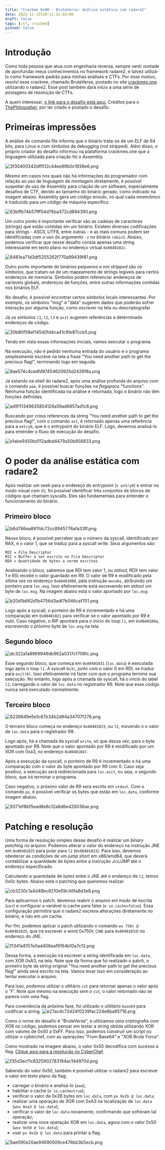 ```yaml
---
title: "Crackme 0x00 - BruteVerse: Análise estática com radare2"
date: 2022-11-15T20:11:51-03:00
draft: false
tags: [ctf, crackme]
pinned: false
---
```


# Introdução
Como toda pessoa que atua com engenharia reversa, sempre senti vontade de aprofundar meus conhecimentos no framework radare2, e talvez utilizá-lo como framework padrão para minhas análises e CTFs. Por esse motivo, resolvi esse crackme, chamado BruteVerse, postado no site [crackmes.one](https://crackmes.one) utilizando o radare2. Esse post também dará início a uma série de postagens de resolução de CTFs.

A quem interessar, [o link para o desafio está aqui.](https://crackmes.one/crackme/634bdec633c5d4425e2cd8ee) Créditos para o [ThePhilosopher](https://crackmes.one/user/ThePhilosopher), por ter criado e postado o desafio.

# Primeiras impressões

A análise do comando file informa que o binário trata-se de um ELF de 64 bits, para Linux e com símbolos de debugging (not stripped). Além disso, o próprio criador do desafio informou na plataforma crackmes.one que a linguagem utilizada para criação foi o Assembly.

![3f30400342dff512c44ee99b0c1938e6.png](img/3f30400342dff512c44ee99b0c1938e6.png)

Mesmo em casos nos quais não há informações do programador com relação ao uso de linguagem de montagem diretamente, é possível suspeitar do uso de Assembly para criação de um software, especialmente desafios de CTF, devido ao tamanho do binário gerado, como indicado na imagem abaixo. Assembly gera um código enxuto, no qual cada mnemônico é traduzido para um código de máquina específico.

![63bffb74b57fff54d76ba372cd894390.png](img/63bffb74b57fff54d76ba372cd894390.png)

Um outro ponto é importante verificar são as cadeias de caracteres (strings) que estão contidas em um binário. Existem diversas codificações para strings - ASCII, UTF8, entre outras - e as mais comuns podem ser identificadas com o uso do argumento `-z` no binário `rabin2`. Abaixo, podemos verificar que nesse desafio consta apenas uma string interessante em texto plano no endereço virtual `0x0040202c`.

![6481ea71d3df5255262f770a99439f81.png](img/6481ea71d3df5255262f770a99439f81.png)

Outro ponto importante de binários pequenos e *not stripped* são os símbolos, que tratam-se de um mapeamento de strings legíveis para certos endereços de memória. Símbolos podem referenciar endereços de variáveis globais, endereços de funções, entre outras informações contidas nos binários ELF.

No desafio, é possível encontrar certos símbolos locais interessantes. Por exemplo, os símbolos "msg" e "data" sugerem dados que poderão sofrer interação por alguma função, como escrever na tela ou descriptografar.

Já os símbolos `l1`, `l2`, `l3` e `exit` sugerem referências a determinado endereços de código.

![30b80f58ef145d0fd4ca41c9fe87ccb5.png](img/30b80f58ef145d0fd4ca41c9fe87ccb5.png)

Tendo em vista essas informações iniciais, vamos executar o programa.

Na execução, não é pedido nenhuma entrada do usuário e o programa simplesmente escreve na tela a frase "You need another path to get the precious flag!", terminando logo em seguida.

![8ae574c4cedfd97454620925d2426f8a.png](img/8ae574c4cedfd97454620925d2426f8a.png)

Já estando na shell do radare2, após uma análise profunda do arquivo com o comando `aaa`, é possível buscar funções na *flagspace* "functions". Nenhuma função identificada na análise é retornada, logo o binário não têm funções definidas.

![ad9111349835854126a59ad6857ad1c8.png](img/ad9111349835854126a59ad6857ad1c8.png)

Buscando por cross references da string "You need another path to get the precious flag!", com o comando `axt`, é retornado apenas uma referência para a `entry0`, que é o entrypoint do binário ELF. Logo, devemos analisá-lo para entender o fluxo de execução do desafio.

![e1abe9450bd112adbd4479a50b858833.png](img/e1abe9450bd112adbd4479a50b858833.png)


# O poder da análise estática com radare2
Após realizar um seek para o endereço do entrypoint (`s entry0`) e entrar no modo visual com `VV`, foi possível identificar três conjuntos de blocos de códigos que chamam syscalls. Eles são fundamentais para entender o funcionamento do binário.

## Primeiro bloco
![b6d786ea8911dc72cc8945776afa33ff.png](img/b6d786ea8911dc72cc8945776afa33ff.png)

Nesse bloco, é possível perceber que o número da syscall, identificado por RAX, é o valor 1, que se traduz para a syscall write. Seus argumentos são:

```
RDI = File Descriptor
RSI = Buffer a ser escrito no File Descriptor
RDX = Quantidade de bytes a serem escritos
```

Analisando o bloco, sabemos que RDI tem valor 1, ou *stdout*, RDX tem valor 1 e RSI recebe o valor guardado em R9. O valor de R9 é modificado pela última vez no endereço `0x00401000`, pela instrução `movabs`, atribuindo um ponteiro para `loc.msg`. Isso efetivamente está escrevendo em *stdout* um byte de `loc.msg`. Na imagem abaixo está o valor apontado por `loc.msg`:

![b20d1b662d1b4756d3adf7b046caf701.png](img/b20d1b662d1b4756d3adf7b046caf701.png)

Logo após a syscall, o ponteiro de R9 é incrementado e há uma comparação em `0x00401021` para verificar se o valor apontado por R9 é nulo. Caso negativo, o RIP apontará para o início do loop `l1`, em `0x0040100a`, escrevendo o próximo byte de `loc.msg` na tela.

## Segundo bloco
![dc322a1a8969949db962a0317cf706fc.png](img/dc322a1a8969949db962a0317cf706fc.png)

Esse segundo bloco, que começa em `0x00401031` (`loc.data`) é executada logo após o loop `l1`. A syscall `0x3c`, junto com o valor 0 em RDI, se traduz para `exit(0)`. Isso efetivamente irá fazer com que o programa termine sua execução. No entanto, logo após a chamada da syscall, há o início do label `l2`, carregando o valor de `loc.data` no registrador R9. Note que esse código nunca será executado normalmente.

## Terceiro bloco
![6239849e5e1c87b34b2d94a34707f276.png](img/6239849e5e1c87b34b2d94a34707f276.png)

O terceiro bloco começa no endereço `0x00401033`, ou `l2`, movendo o o valor de `loc.data` para o registrador R9.

Logo após, há a chamada da syscall `write`, só que dessa vez, para o byte apontado por R9. Note que o valor apontado por R9 é modificado por um XOR com 0xa3, no endereço `0x00401047`.

Após a execução da syscall, o ponteiro de R9 é incrementado e há uma comparação com o valor do byte apontado por R9 com 0. Caso seja positivo, a execução será redirecionada para `loc.exit`, ou seja, o segundo bloco, que irá terminar o programa.

Caso negativo, o próximo valor de R9 será escrito em `stdout`. Com o comando `px`, é possível verificar os bytes que estão em `loc.data`, conforme imagem abaixo.

![9371ef8bf5ead8e8c12a8d6e420036ae.png](img/9371ef8bf5ead8e8c12a8d6e420036ae.png)

# Patching e resolução

Uma forma de resolução simples desse desafio é realizar um *binary patching* no arquivo. Podemos alterar o valor do endereço na instrução JNE em `0x00401025` para pular para `l2` (`0x00401033`). Para isso, devemos obedecer as condições de um *jump short* em x86/amd64, que deverá contabilizar a quantidade de bytes entre a instrução *Jcc/JMP* até o endereço especificado.

Calculando a quantidade de bytes entre o JNE até o endereço de `l2`, temos 0x0c bytes. Abaixo está o patching que queremos realizar.

![cb3230c1a4d48bc8210e59c46fa8d3e8.png](img/cb3230c1a4d48bc8210e59c46fa8d3e8.png)


Para aplicarmos o patch, devemos reabrir o arquivo em modo de escrita (`oo+`) e configurar a variável io.cache para false (`e io.cache=false`). Essa configuração permitirá que o radare2 escreva alterações diretamente no binário, e não em um cache.

Por fim, podemos aplicar o patch utilizando o comando `wx 750c @ 0x00401025`, que irá escrever a word 0x750c (`JNE` para `0x00401033`) no endereço do JNE.

![f1341e8157e0ad408eaf9164b10a7c13.png](img/f1341e8157e0ad408eaf9164b10a7c13.png)

Dessa forma, a execução irá escrever a string identificada em `loc.data`, com XOR 0xA3, na tela. Note que da forma que foi realizado o patch, o primeiro byte da string original "You need another path to get the precious flag!" ainda será escrito na tela. Vamos levar isso em consideração ao tentar executar o arquivo.

Para isso, podemos utilizar o utiltário `cut` para retornar apenas o valor após o 'Y'. Note que mesmo na execução sem o `cut`, o valor retornado não se parece com uma flag.

Para coveniência da próxima fase, foi utilizado o utilitário `base64` para codificar a string.
![e27ac4c72d24f0239fac224e8ba85716.png](img/e27ac4c72d24f0239fac224e8ba85716.png)

Como o nome do desafio é "BruteVerse", e utilizamos uma criptografia com XOR no código, podemos pensar em testar a string obtida utilizando XOR com valores de 0x00 a 0xFF. Para isso, podemos construir um script ou utilizar o cyberchef, com as operações "From Base64" e "XOR Brute Force".

Como mostrado na imagem abaixo, o valor 0x50 decodifica com sucesso a flag. [Clique aqui para a resolução no CyberChef](https://gchq.github.io/CyberChef/#recipe=From_Base64('A-Za-z0-9%2B/%3D',true,false)XOR_Brute_Force(1,100,0,'Standard',false,true,false,'')&input=R0RVaU5YQTVJM0FwUHlVaWNEWThNVGR3YW5BQ1lnWmlBbVVaSG1VUFpBTVBBbVJpSEJ4bkR4WmlIZ289).

![f35d3ecf1c8325902783194ac144970d.png](img/f35d3ecf1c8325902783194ac144970d.png)

Sabendo do valor 0x50, também é possível utilizar o radare2 para escrever o valor em texto plano da flag:
- carregar o binário e analisá-lo (`aaa`);
- habilitar o cache (`e io.cache=true`);
- verificar o valor de 0x2B bytes em `loc.data`, com `px 0x2b @ loc.data`;
- realizar uma operação de XOR com 0xA3 na localização de `loc.data` (`wox 0xa3 @ loc.data`);
- verificar o valor de `loc.data` novamente, confirmando que sofreram tal operação;
- realizar uma nova operação XOR em `loc.data`, agora com o valor 0x50 (`wox 0x50 @ loc.data`);
- usar `px 0x2b @ loc.data` para printar a flag.

![5ae090e20ae94690509ce476bb3b5ecb.png](img/5ae090e20ae94690509ce476bb3b5ecb.png)